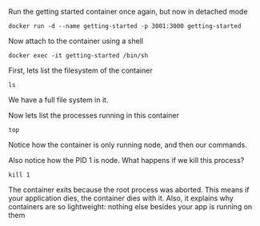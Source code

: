 Run the getting started container once again, but now in detached mode

```
docker run -d --name getting-started -p 3001:3000 getting-started
```

Now attach to the container using a shell

```
docker exec -it getting-started /bin/sh
```

First, lets list the filesystem of the container
```
ls
```

We have a full file system in it.

Now lets list the processes running in this container

```
top
```

Notice how the container is only running node, and then our commands.

Also notice how the PID 1 is node. What happens if we kill this process?

```
kill 1
``` 

The container exits because the root process was aborted. 
This means if your application dies, the container dies with it. Also, it explains why containers are so lightweight: nothing else besides your app is running on them